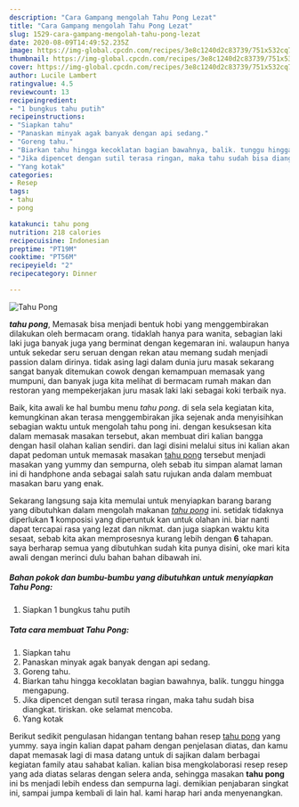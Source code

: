 ```yaml
---
description: "Cara Gampang mengolah Tahu Pong Lezat"
title: "Cara Gampang mengolah Tahu Pong Lezat"
slug: 1529-cara-gampang-mengolah-tahu-pong-lezat
date: 2020-08-09T14:49:52.235Z
image: https://img-global.cpcdn.com/recipes/3e8c1240d2c83739/751x532cq70/tahu-pong-foto-resep-utama.jpg
thumbnail: https://img-global.cpcdn.com/recipes/3e8c1240d2c83739/751x532cq70/tahu-pong-foto-resep-utama.jpg
cover: https://img-global.cpcdn.com/recipes/3e8c1240d2c83739/751x532cq70/tahu-pong-foto-resep-utama.jpg
author: Lucile Lambert
ratingvalue: 4.5
reviewcount: 13
recipeingredient:
- "1 bungkus tahu putih"
recipeinstructions:
- "Siapkan tahu"
- "Panaskan minyak agak banyak dengan api sedang."
- "Goreng tahu."
- "Biarkan tahu hingga kecoklatan bagian bawahnya, balik. tunggu hingga mengapung."
- "Jika dipencet dengan sutil terasa ringan, maka tahu sudah bisa diangkat. tiriskan. oke selamat mencoba."
- "Yang kotak"
categories:
- Resep
tags:
- tahu
- pong

katakunci: tahu pong 
nutrition: 218 calories
recipecuisine: Indonesian
preptime: "PT19M"
cooktime: "PT56M"
recipeyield: "2"
recipecategory: Dinner

---
```



![Tahu Pong](https://img-global.cpcdn.com/recipes/3e8c1240d2c83739/751x532cq70/tahu-pong-foto-resep-utama.jpg)

<b><i>tahu pong</i></b>, Memasak bisa menjadi bentuk hobi yang menggembirakan dilakukan oleh bermacam orang. tidaklah hanya para wanita, sebagian laki laki juga banyak juga yang berminat dengan kegemaran ini. walaupun hanya untuk sekedar seru seruan dengan rekan atau memang sudah menjadi passion dalam dirinya. tidak asing lagi dalam dunia juru masak sekarang sangat banyak ditemukan cowok dengan kemampuan memasak yang mumpuni, dan banyak juga kita melihat di bermacam rumah makan dan restoran yang mempekerjakan juru masak laki laki sebagai koki terbaik nya.



Baik, kita awali ke hal bumbu menu <i>tahu pong</i>. di sela sela kegiatan kita, kemungkinan akan terasa menggembirakan jika sejenak anda menyisihkan sebagian waktu untuk mengolah tahu pong ini. dengan kesuksesan kita dalam memasak masakan tersebut, akan membuat diri kalian bangga dengan hasil olahan kalian sendiri. dan lagi disini melalui situs ini kalian akan dapat pedoman untuk memasak masakan <u>tahu pong</u> tersebut menjadi masakan yang yummy dan sempurna, oleh sebab itu simpan alamat laman ini di handphone anda sebagai salah satu rujukan anda dalam membuat masakan baru yang enak.


Sekarang langsung saja kita memulai untuk menyiapkan barang barang yang dibutuhkan dalam mengolah makanan <u><i>tahu pong</i></u> ini. setidak tidaknya diperlukan <b>1</b> komposisi yang diperuntuk kan untuk olahan ini. biar nanti dapat tercapai rasa yang lezat dan nikmat. dan juga siapkan waktu kita sesaat, sebab kita akan memprosesnya kurang lebih dengan <b>6</b> tahapan. saya berharap semua yang dibutuhkan sudah kita punya disini, oke mari kita awali dengan merinci dulu bahan bahan dibawah ini.

<!--inarticleads1-->

##### Bahan pokok dan bumbu-bumbu yang dibutuhkan untuk menyiapkan Tahu Pong:

1. Siapkan 1 bungkus tahu putih




<!--inarticleads2-->

##### Tata cara membuat Tahu Pong:

1. Siapkan tahu
1. Panaskan minyak agak banyak dengan api sedang.
1. Goreng tahu.
1. Biarkan tahu hingga kecoklatan bagian bawahnya, balik. tunggu hingga mengapung.
1. Jika dipencet dengan sutil terasa ringan, maka tahu sudah bisa diangkat. tiriskan. oke selamat mencoba.
1. Yang kotak




Berikut sedikit pengulasan hidangan tentang bahan resep <u>tahu pong</u> yang yummy. saya ingin kalian dapat paham dengan penjelasan diatas, dan kamu dapat memasak lagi di masa datang untuk di sajikan dalam berbagai kegiatan family atau sahabat kalian. kalian bisa mengkolaborasi resep resep yang ada diatas selaras dengan selera anda, sehingga masakan <b>tahu pong</b> ini bs menjadi lebih endess dan sempurna lagi. demikian penjabaran singkat ini, sampai jumpa kembali di lain hal. kami harap hari anda menyenangkan.
